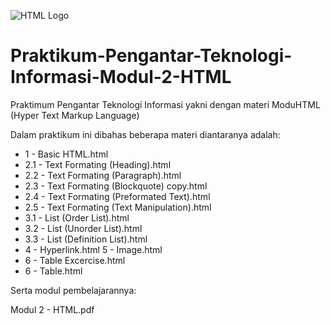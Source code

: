 ![HTML Logo](https://upload.wikimedia.org/wikipedia/commons/thumb/6/61/HTML5_logo_and_wordmark.svg/512px-HTML5_logo_and_wordmark.svg.png)
# Praktikum-Pengantar-Teknologi-Informasi-Modul-2-HTML
Praktimum Pengantar Teknologi Informasi yakni dengan materi ModuHTML (Hyper Text Markup Language)

Dalam praktikum ini dibahas beberapa materi diantaranya adalah:

 - 1 - Basic HTML.html  
 - 2.1 - Text Formating (Heading).html
 - 2.2 - Text Formating (Paragraph).html
 - 2.3 - Text Formating (Blockquote) copy.html
 - 2.4 - Text Formating (Preformated Text).html
 - 2.5 - Text Formating (Text Manipulation).html
 - 3.1 - List (Order List).html
 - 3.2 - List (Unorder List).html
 - 3.3 - List (Definition List).html
 - 4 - Hyperlink.html 5 - Image.html
 - 6 - Table Excercise.html
 - 6 - Table.html

Serta modul pembelajarannya:

Modul 2 -  HTML.pdf